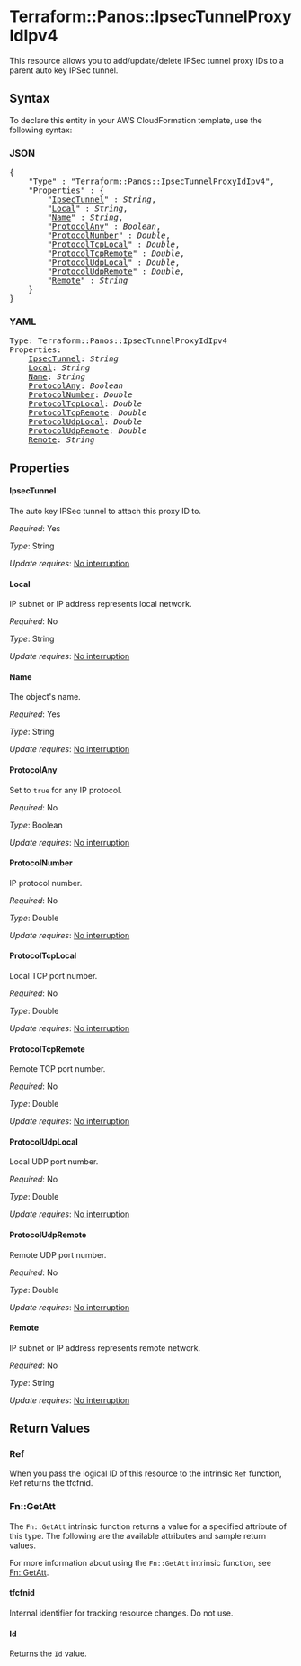 # Terraform::Panos::IpsecTunnelProxyIdIpv4

This resource allows you to add/update/delete IPSec tunnel proxy IDs to
a parent auto key IPSec tunnel.

## Syntax

To declare this entity in your AWS CloudFormation template, use the following syntax:

### JSON

<pre>
{
    "Type" : "Terraform::Panos::IpsecTunnelProxyIdIpv4",
    "Properties" : {
        "<a href="#ipsectunnel" title="IpsecTunnel">IpsecTunnel</a>" : <i>String</i>,
        "<a href="#local" title="Local">Local</a>" : <i>String</i>,
        "<a href="#name" title="Name">Name</a>" : <i>String</i>,
        "<a href="#protocolany" title="ProtocolAny">ProtocolAny</a>" : <i>Boolean</i>,
        "<a href="#protocolnumber" title="ProtocolNumber">ProtocolNumber</a>" : <i>Double</i>,
        "<a href="#protocoltcplocal" title="ProtocolTcpLocal">ProtocolTcpLocal</a>" : <i>Double</i>,
        "<a href="#protocoltcpremote" title="ProtocolTcpRemote">ProtocolTcpRemote</a>" : <i>Double</i>,
        "<a href="#protocoludplocal" title="ProtocolUdpLocal">ProtocolUdpLocal</a>" : <i>Double</i>,
        "<a href="#protocoludpremote" title="ProtocolUdpRemote">ProtocolUdpRemote</a>" : <i>Double</i>,
        "<a href="#remote" title="Remote">Remote</a>" : <i>String</i>
    }
}
</pre>

### YAML

<pre>
Type: Terraform::Panos::IpsecTunnelProxyIdIpv4
Properties:
    <a href="#ipsectunnel" title="IpsecTunnel">IpsecTunnel</a>: <i>String</i>
    <a href="#local" title="Local">Local</a>: <i>String</i>
    <a href="#name" title="Name">Name</a>: <i>String</i>
    <a href="#protocolany" title="ProtocolAny">ProtocolAny</a>: <i>Boolean</i>
    <a href="#protocolnumber" title="ProtocolNumber">ProtocolNumber</a>: <i>Double</i>
    <a href="#protocoltcplocal" title="ProtocolTcpLocal">ProtocolTcpLocal</a>: <i>Double</i>
    <a href="#protocoltcpremote" title="ProtocolTcpRemote">ProtocolTcpRemote</a>: <i>Double</i>
    <a href="#protocoludplocal" title="ProtocolUdpLocal">ProtocolUdpLocal</a>: <i>Double</i>
    <a href="#protocoludpremote" title="ProtocolUdpRemote">ProtocolUdpRemote</a>: <i>Double</i>
    <a href="#remote" title="Remote">Remote</a>: <i>String</i>
</pre>

## Properties

#### IpsecTunnel

The auto key IPSec tunnel to attach this
proxy ID to.

_Required_: Yes

_Type_: String

_Update requires_: [No interruption](https://docs.aws.amazon.com/AWSCloudFormation/latest/UserGuide/using-cfn-updating-stacks-update-behaviors.html#update-no-interrupt)

#### Local

IP subnet or IP address represents local network.

_Required_: No

_Type_: String

_Update requires_: [No interruption](https://docs.aws.amazon.com/AWSCloudFormation/latest/UserGuide/using-cfn-updating-stacks-update-behaviors.html#update-no-interrupt)

#### Name

The object's name.

_Required_: Yes

_Type_: String

_Update requires_: [No interruption](https://docs.aws.amazon.com/AWSCloudFormation/latest/UserGuide/using-cfn-updating-stacks-update-behaviors.html#update-no-interrupt)

#### ProtocolAny

Set to `true` for any IP protocol.

_Required_: No

_Type_: Boolean

_Update requires_: [No interruption](https://docs.aws.amazon.com/AWSCloudFormation/latest/UserGuide/using-cfn-updating-stacks-update-behaviors.html#update-no-interrupt)

#### ProtocolNumber

IP protocol number.

_Required_: No

_Type_: Double

_Update requires_: [No interruption](https://docs.aws.amazon.com/AWSCloudFormation/latest/UserGuide/using-cfn-updating-stacks-update-behaviors.html#update-no-interrupt)

#### ProtocolTcpLocal

Local TCP port number.

_Required_: No

_Type_: Double

_Update requires_: [No interruption](https://docs.aws.amazon.com/AWSCloudFormation/latest/UserGuide/using-cfn-updating-stacks-update-behaviors.html#update-no-interrupt)

#### ProtocolTcpRemote

Remote TCP port number.

_Required_: No

_Type_: Double

_Update requires_: [No interruption](https://docs.aws.amazon.com/AWSCloudFormation/latest/UserGuide/using-cfn-updating-stacks-update-behaviors.html#update-no-interrupt)

#### ProtocolUdpLocal

Local UDP port number.

_Required_: No

_Type_: Double

_Update requires_: [No interruption](https://docs.aws.amazon.com/AWSCloudFormation/latest/UserGuide/using-cfn-updating-stacks-update-behaviors.html#update-no-interrupt)

#### ProtocolUdpRemote

Remote UDP port number.

_Required_: No

_Type_: Double

_Update requires_: [No interruption](https://docs.aws.amazon.com/AWSCloudFormation/latest/UserGuide/using-cfn-updating-stacks-update-behaviors.html#update-no-interrupt)

#### Remote

IP subnet or IP address represents remote network.

_Required_: No

_Type_: String

_Update requires_: [No interruption](https://docs.aws.amazon.com/AWSCloudFormation/latest/UserGuide/using-cfn-updating-stacks-update-behaviors.html#update-no-interrupt)

## Return Values

### Ref

When you pass the logical ID of this resource to the intrinsic `Ref` function, Ref returns the tfcfnid.

### Fn::GetAtt

The `Fn::GetAtt` intrinsic function returns a value for a specified attribute of this type. The following are the available attributes and sample return values.

For more information about using the `Fn::GetAtt` intrinsic function, see [Fn::GetAtt](https://docs.aws.amazon.com/AWSCloudFormation/latest/UserGuide/intrinsic-function-reference-getatt.html).

#### tfcfnid

Internal identifier for tracking resource changes. Do not use.

#### Id

Returns the <code>Id</code> value.

